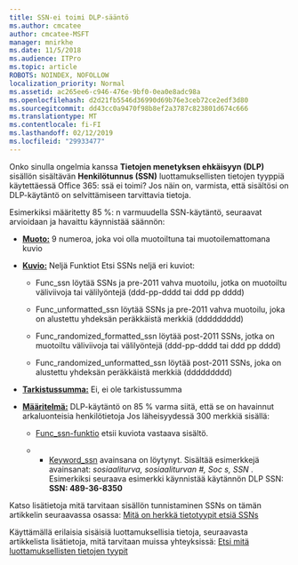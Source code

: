 ```yaml
---
title: SSN-ei toimi DLP-sääntö
ms.author: cmcatee
author: cmcatee-MSFT
manager: mnirkhe
ms.date: 11/5/2018
ms.audience: ITPro
ms.topic: article
ROBOTS: NOINDEX, NOFOLLOW
localization_priority: Normal
ms.assetid: ac265ee6-c946-476e-9bf0-0ea0e8adc98a
ms.openlocfilehash: d2d21fb5546d36990d69b76e3ceb72ce2edf3d80
ms.sourcegitcommit: dd43cc0a9470f98b8ef2a3787c823801d674c666
ms.translationtype: MT
ms.contentlocale: fi-FI
ms.lasthandoff: 02/12/2019
ms.locfileid: "29933477"
---
```

Onko sinulla ongelmia kanssa **Tietojen menetyksen ehkäisyyn (DLP)** sisällön sisältävän **Henkilötunnus (SSN)** luottamuksellisten tietojen tyyppiä käytettäessä Office 365: ssä ei toimi? Jos näin on, varmista, että sisältösi on DLP-käytäntö on selvittämiseen tarvittavia tietoja. 
  
Esimerkiksi määritetty 85 %: n varmuudella SSN-käytäntö, seuraavat arvioidaan ja havaittu käynnistää säännön:
  
- **[Muoto:](https://docs.microsoft.com/office365/securitycompliance/what-the-sensitive-information-types-look-for#format-80)** 9 numeroa, joka voi olla muotoiltuna tai muotoilemattomana kuvio 
    
- **[Kuvio:](https://msconnect.microsoft.com/https:/docs.microsoft.com/office365/securitycompliance/what-the-sensitive-information-types-look-for#pattern-80)** Neljä Funktiot Etsi SSNs neljä eri kuviot: 
    
  - Func_ssn löytää SSNs ja pre-2011 vahva muotoilu, jotka on muotoiltu väliviivoja tai välilyöntejä (ddd-pp-dddd tai ddd pp dddd)
    
  - Func_unformatted_ssn löytää SSNs ja pre-2011 vahva muotoilu, joka on alustettu yhdeksän peräkkäistä merkkiä (ddddddddd)
    
  - Func_randomized_formatted_ssn löytää post-2011 SSNs, jotka on muotoiltu väliviivoja tai välilyöntejä (ddd-pp-dddd tai ddd pp dddd)
    
  - Func_randomized_unformatted_ssn löytää post-2011 SSNs, joka on alustettu yhdeksän peräkkäistä merkkiä (ddddddddd)
    
- **[Tarkistussumma:](https://docs.microsoft.com/office365/securitycompliance/what-the-sensitive-information-types-look-for#checksum-79)** Ei, ei ole tarkistussumma 
    
- **[Määritelmä:](https://docs.microsoft.com/office365/securitycompliance/what-the-sensitive-information-types-look-for#definition-80)** DLP-käytäntö on 85 % varma siitä, että se on havainnut arkaluonteisia henkilötietoja Jos läheisyydessä 300 merkkiä sisällä: 
    
  - [Func_ssn-funktio](https://docs.microsoft.com/office365/securitycompliance/what-the-sensitive-information-types-look-for#pattern-80) etsii kuviota vastaava sisältö. 
    
  - - [Keyword_ssn](https://docs.microsoft.com/office365/securitycompliance/what-the-sensitive-information-types-look-for#keyword_ssn) avainsana on löytynyt. Sisältää esimerkkejä avainsanat: *sosiaaliturva, sosiaaliturvan #, Soc s, SSN* . Esimerkiksi seuraava esimerkki käynnistää käytännön DLP SSN: **SSN: 489-36-8350**
    
Katso lisätietoja mitä tarvitaan sisällön tunnistaminen SSNs on tämän artikkelin seuraavassa osassa: [Mitä on herkkä tietotyypit etsiä SSNs](https://docs.microsoft.com/office365/securitycompliance/what-the-sensitive-information-types-look-for#us-social-security-number-ssn)
  
Käyttämällä erilaisia sisäisiä luottamuksellisia tietoja, seuraavasta artikkelista lisätietoja, mitä tarvitaan muissa yhteyksissä: [Etsi mitä luottamuksellisten tietojen tyypit](https://docs.microsoft.com/office365/securitycompliance/what-the-sensitive-information-types-look-for)
  

